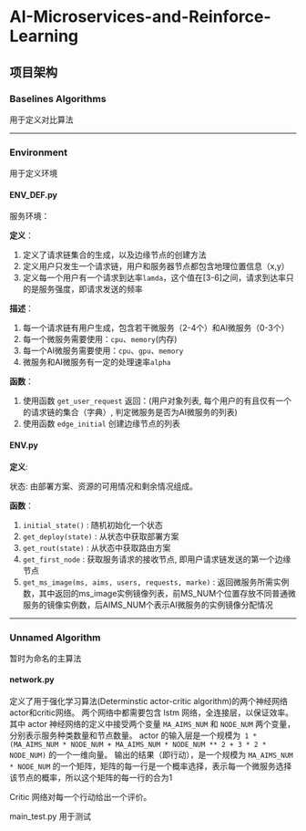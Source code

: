# AI-Microservices-and-Reinforce-Learning

## 项目架构

### Baselines Algorithms

用于定义对比算法

---

### Environment
用于定义环境
#### ENV_DEF.py
服务环境：

**定义**：

1. 定义了请求链集合的生成，以及边缘节点的创建方法
2. 定义用户只发生一个请求链，用户和服务器节点都包含地理位置信息（x,y）
3. 定义每一个用户有一个请求到达率`lamda`，这个值在[3-6]之间，请求到达率只的是服务强度，即请求发送的频率

**描述**：

1. 每一个请求链有用户生成，包含若干微服务（2-4个）和AI微服务（0-3个）
2. 每一个微服务需要使用：`cpu`、`memory`(内存)
3. 每一个AI微服务需要使用：`cpu`、`gpu`、`memory`
4. 微服务和AI微服务有一定的处理速率`alpha`


**函数**：
1. 使用函数 `get_user_request` 返回：(用户对象列表, 每个用户的有且仅有一个的请求链的集合（字典）, 判定微服务是否为AI微服务的列表)
2. 使用函数 `edge_initial` 创建边缘节点的列表

#### ENV.py

**定义**:

状态: 由部署方案、资源的可用情况和剩余情况组成。

**函数**：

1. `initial_state()` : 随机初始化一个状态
2. `get_deploy(state)` : 从状态中获取部署方案
3. `get_rout(state)` : 从状态中获取路由方案
4. `get_first_node` : 获取服务请求的接收节点, 即用户请求链发送的第一个边缘节点
5. `get_ms_image(ms, aims, users, requests, marke)` : 返回微服务所需实例数，其中返回的ms_image实例镜像列表，前MS_NUM个位置存放不同普通微服务的镜像实例数，后AIMS_NUM个表示AI微服务的实例镜像分配情况


---

### Unnamed Algorithm

暂时为命名的主算法

#### network.py

定义了用于强化学习算法(Determinstic actor-critic algorithm)的两个神经网络actor和critic网络。
两个网络中都需要包含 lstm 网络，全连接层，以保证效率。
其中 actor 神经网络的定义中接受两个变量 `MA_AIMS_NUM` 和 `NODE_NUM` 两个变量，分别表示服务种类数量和节点数量。
actor 的输入层是一个规模为` 1 * (MA_AIMS_NUM * NODE_NUM + MA_AIMS_NUM * NODE_NUM ** 2 + 3 * 2 * NODE_NUM)` 的一个一维向量。
输出的结果（即行动），是一个规模为 `MA_AIMS_NUM * NODE_NUM` 的一个矩阵，矩阵的每一行是一个概率选择，表示每一个微服务选择该节点的概率，所以这个矩阵的每一行的合为1

Critic 网络对每一个行动给出一个评价。

main_test.py 用于测试